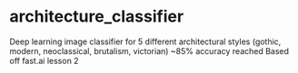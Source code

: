# architecture_classifier
Deep learning image classifier for 5 different architectural styles (gothic, modern, neoclassical, brutalism, victorian) 
~85% accuracy reached
Based off fast.ai lesson 2
